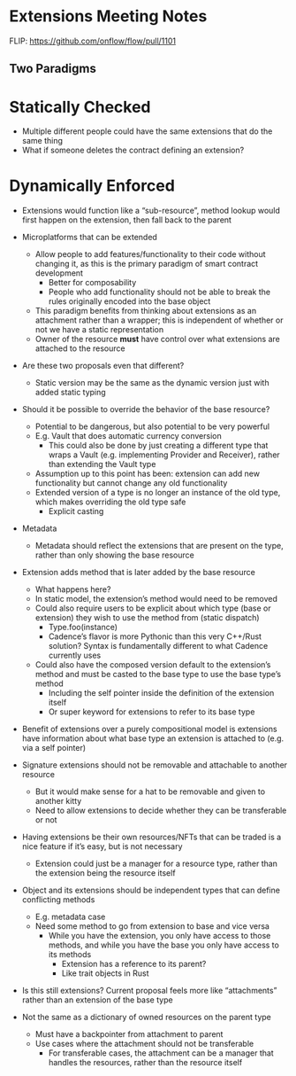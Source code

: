 # Extensions Meeting Notes

FLIP: https://github.com/onflow/flow/pull/1101

## Two Paradigms
# Statically Checked
* Multiple different people could have the same extensions that do the same thing
* What if someone deletes the contract defining an extension?
# Dynamically Enforced
* Extensions would function like a “sub-resource”, method lookup would first happen on the extension, then fall back to the parent

* Microplatforms that can be extended
    * Allow people to add features/functionality to their code without changing it, as this is the primary paradigm of smart contract development
        * Better for composability
        * People who add functionality should not be able to break the rules originally encoded into the base object
    * This paradigm benefits from thinking about extensions as an attachment rather than a wrapper; this is independent of whether or not we have a static representation
    * Owner of the resource **must** have control over what extensions are attached to the resource

* Are these two proposals even that different? 
    * Static version may be the same as the dynamic version just with added static typing
* Should it be possible to override the behavior of the base resource?
    * Potential to be dangerous, but also potential to be very powerful
    * E.g. Vault that does automatic currency conversion
        * This could also be done by just creating a different type that wraps a Vault (e.g. implementing Provider and Receiver), rather than extending the Vault type
    * Assumption up to this point has been: extension can add new functionality but cannot change any old functionality 
    * Extended version of a type is no longer an instance of the old type, which makes overriding the old type safe
        * Explicit casting 
* Metadata 
    * Metadata should reflect the extensions that are present on the type, rather than only showing the base resource
* Extension adds method that is later added by the base resource
    * What happens here?
    * In static model, the extension’s method would need to be removed
    * Could also require users to be explicit about which type (base or extension) they wish to use the method from (static dispatch)
        * Type.foo(instance)
        * Cadence’s flavor is more Pythonic than this very C++/Rust solution? Syntax is fundamentally different to what Cadence currently uses
    * Could also have the composed version default to the extension’s method and must be casted to the base type to use the base type’s method
        * Including the self pointer inside the definition of the extension itself
        * Or super keyword for extensions to refer to its base type
* Benefit of extensions over a purely compositional model is extensions have information about what base type an extension is attached to (e.g. via a self pointer)
* Signature extensions should not be removable and attachable to another resource
    * But it would make sense for a hat to be removable and given to another kitty
    * Need to allow extensions to decide whether they can be transferable or not
* Having extensions be their own resources/NFTs that can be traded is a nice feature if it’s easy, but is not necessary 
    * Extension could just be a manager for a resource type, rather than the extension being the resource itself
* Object and its extensions should be independent types that can define conflicting methods
    * E.g. metadata case
    * Need some method to go from extension to base and vice versa
        * While you have the extension, you only have access to those methods, and while you have the base you only have access to its methods
            * Extension has a reference to its parent?
            * Like trait objects in Rust
* Is this still extensions? Current proposal feels more like “attachments” rather than an extension of the base type
* Not the same as a dictionary of owned resources on the parent type
    * Must have a backpointer from attachment to parent
    * Use cases where the attachment should not be transferable
        * For transferable cases, the attachment can be a manager that handles the resources, rather than the resource itself

